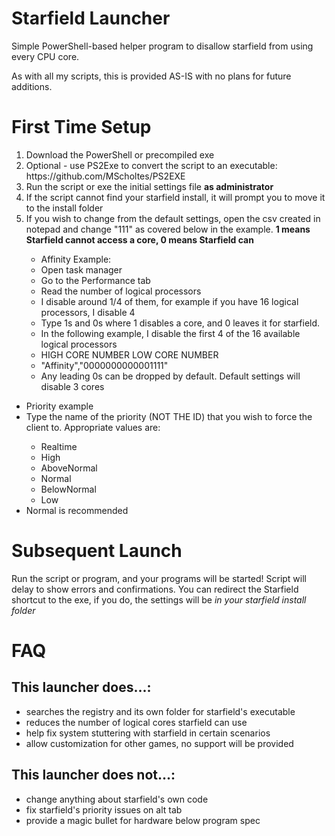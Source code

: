 # Starfield Launcher
Simple PowerShell-based helper program to disallow starfield from using every CPU core.

As with all my scripts, this is provided AS-IS with no plans for future additions.


# First Time Setup
<ol>
  <li>Download the PowerShell or precompiled exe</li>
  <li>Optional - use PS2Exe to convert the script to an executable: https://github.com/MScholtes/PS2EXE</li>
  <li>Run the script or exe the initial settings file <b>as administrator</b></li>
  <li>If the script cannot find your starfield install, it will prompt you to move it to the install folder</li>
  <li>If you wish to change from the default settings, open the csv created in notepad and change "111" as covered below in the example. <b>1 means Starfield cannot access a core, 0 means Starfield can</b></li>
  <ul>
    <li>Affinity Example:</li>
    <li>Open task manager</li>
    <li>Go to the Performance tab</li>
    <li>Read the number of logical processors</li>
    <li>I disable around 1/4 of them, for example if you have 16 logical processors, I disable 4</li>
    <li>Type 1s and 0s where 1 disables a core, and 0 leaves it for starfield.</li>
    <li>In the following example, I disable the first 4 of the 16 available logical processors</li>
    <li>HIGH CORE NUMBER       LOW CORE NUMBER</li>
    <li>"Affinity","0000000000001111"
    <li>Any leading 0s can be dropped by default. Default settings will disable 3 cores</li>
  </ol>
  <ul>
    <li>Priority example</li>
    <li>Type the name of the priority (NOT THE ID) that you wish to force the client to. Appropriate values are:</li>
    <ul>
      <li>Realtime</li>
      <li>High</li>
      <li>AboveNormal</li>
      <li>Normal</li>
      <li>BelowNormal</li>
      <li>Low</li>
    </ul>
    <li>Normal is recommended</li>
  </ul>
</ol>

# Subsequent Launch
Run the script or program, and your programs will be started! Script will delay to show errors and confirmations.
You can redirect the Starfield shortcut to the exe, if you do, the settings will be <i>in your starfield install folder</i>

# FAQ
## This launcher does...:
<ul>
  <li>searches the registry and its own folder for starfield's executable</li>
  <li>reduces the number of logical cores starfield can use</li>
  <li>help fix system stuttering with starfield in certain scenarios</li>
  <li>allow customization for other games, no support will be provided</li>
</ul>

## This launcher does not...:
<ul>
  <li>change anything about starfield's own code</li>
  <li>fix starfield's priority issues on alt tab</li>
  <li>provide a magic bullet for hardware below program spec</li>
</ul>